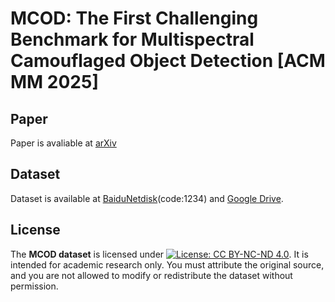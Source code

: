 # MCOD: The First Challenging Benchmark for Multispectral Camouflaged Object Detection [ACM MM 2025]
## Paper
Paper is avaliable at [arXiv](https://arxiv.org/abs/2509.15753)
## Dataset
Dataset is available at [BaiduNetdisk](https://pan.baidu.com/s/1VGPs4N9nbMAWX9Giu7QiAw?pwd=1234)(code:1234) and [Google Drive](https://drive.google.com/drive/folders/18r0lFA4N-aXZa9KvWB77cB483FblhCFd?usp=drive_link).
## License
The **MCOD dataset** is licensed under [![License: CC BY-NC-ND 4.0](https://img.shields.io/badge/License-CC_BY--NC--ND_4.0-lightgrey.svg)](https://creativecommons.org/licenses/by-nc-nd/4.0/). It is intended for academic research only. You must attribute the original source, and you are not allowed to modify or redistribute the dataset without permission.
